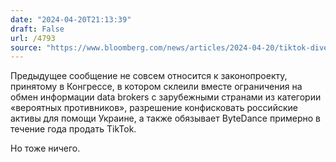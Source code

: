 ```yaml
---
date: "2024-04-20T21:13:39"
draft: False
url: /4793
source: "https://www.bloomberg.com/news/articles/2024-04-20/tiktok-divest-or-ban-bill-expected-to-become-us-law-within-days"
---
```


Предыдущее сообщение не совсем относится к законопроекту, принятому в Конгрессе, в котором склеили вместе ограничения на обмен информации data brokers с зарубежными странами из категории «вероятных противников», разрешение конфисковать российские активы для помощи Украине, а также обязывает ByteDance примерно в течение года продать TikTok. 

Но тоже ничего.
